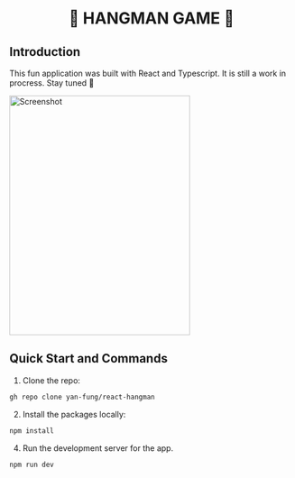 <h1 align="center">
👾 HANGMAN GAME 👾
</h1>

## Introduction 
This fun application was built with React and Typescript. It is still a work in procress. Stay tuned 🚀

<img width="320" height="425" alt="Screenshot" src="https://github.com/yan-fung/react-hangman/assets/106375522/8226c5b6-9e64-482f-adf0-70bb3c5646b1">

## Quick Start and Commands

1. Clone the repo:

```bash
gh repo clone yan-fung/react-hangman
```

2. Install the packages locally:

```bash
npm install
```

4. Run the development server for the app.

```bash
npm run dev
```
